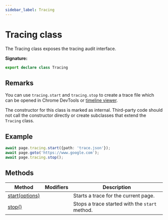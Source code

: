 ```yaml
---
sidebar_label: Tracing
---
```

# Tracing class

The Tracing class exposes the tracing audit interface.

**Signature:**

```typescript
export declare class Tracing 
```

## Remarks

You can use `tracing.start` and `tracing.stop` to create a trace file which can be opened in Chrome DevTools or [timeline viewer](https://chromedevtools.github.io/timeline-viewer/).

The constructor for this class is marked as internal. Third-party code should not call the constructor directly or create subclasses that extend the `Tracing` class.

## Example


```ts
await page.tracing.start({path: 'trace.json'});
await page.goto('https://www.google.com');
await page.tracing.stop();
```

## Methods

|  Method | Modifiers | Description |
|  --- | --- | --- |
|  [start(options)](./puppeteer.tracing.start.md) |  | Starts a trace for the current page. |
|  [stop()](./puppeteer.tracing.stop.md) |  | Stops a trace started with the <code>start</code> method. |

